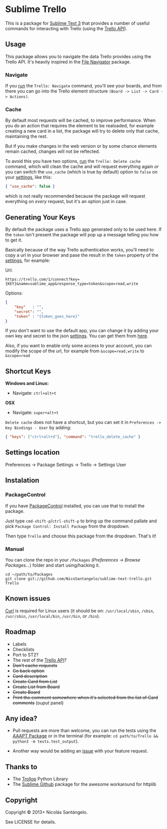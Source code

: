 # Sublime Trello

This is a package for [Sublime Text 3](http://www.sublimetext.com/3) that provides a number of useful commands for interacting with Trello (using the [Trello API](https://trello.com/docs/index.html)).

## Usage

This package allows you to navigate the data Trello provides using the Trello API. It's heavily inspired in the [File Navigator](https://github.com/Chris---/SublimeText-File-Navigator) package.

### Navigate

If you [run][1] the `Trello: Navigate` command, you'll see your boards, and from there you can go into the Trello element structure `(Board -> List -> Card -> Actions)`.

### Cache

By default most requests will be cached, to improve performance. When you do an action that requires the element to be realoaded, for example creating a new card in a list, the package will try to delete only that cache, maintaining the rest.

But if you make changes in the web version or by some chance elements remain cached, changes will not be reflected.

To avoid this you have two options, [run][1] the `Trello: Delete cache` command, which will clean the cache and will request everything again *or* you can switch the `use_cache` (which is true by default) option to `false` on your [settings][3], like this:

````json
{ "use_cache": false }
````

which is not really recommended because the package will request everything on *every* request, but it's an option just in case.

## Generating Your Keys
By default the package uses a Trello app generated only to be used here. If the `token` isn't present the package will pop up a message telling you how to get it.

Basically because of the way Trello authentication works, you'll need to copy a url in your browser and pase the result in the `token` property of the [settings][3], for example:

Url:

````
https://trello.com/1/connect?key={KEY}&name=sublime_app&response_type=token&scope=read,write
````

Options:

````json
{
    "key"   : "",
    "secret": "",
    "token" : "{token_goes_here}"
}
````

If you don't want to use the default app, you can change it by adding your own key and secret to the json [settings][3]. You can get them from [here](https://trello.com/1/appKey/generate).

Also, if you want to enable only some access to your account, you can modify the scope of the url, for example from `&scope=read,write` to `&scope=read` 

## Shortcut Keys

**Windows and Linux:**

 * Navigate: `ctrl+alt+t`

**OSX**

 * Navigate: `super+alt+t`


`Delete cache` does not have a shortcut, but you can set it in `Preferences -> Key Bindings - User` by adding:

````json
{ "keys": ["ctrl+alt+d"], "command": "trello_delete_cache" }
````

## Settings location
Preferences -> Package Settings -> Trello -> Settings User

## Instalation

### PackageControl
If you have [PackageControl](http://wbond.net/sublime_packages/package_control) installed, you can use that to install the package.

Just type `cmd-shift-p`/`ctrl-shift-p` to bring up the command pallate and pick `Package Control: Install Package` from the dropdown.

Then type `Trello` and choose this package from the dropdown. That's it!

### Manual

You can clone the repo in your `/Packages` (*Preferences -> Browse Packages...*) folder and start using/hacking it.
    
    cd ~/path/to/Packages
    git clone git://github.com/NicoSantangelo/sublime-text-trello.git Trello

## Known issues

[Curl](http://curl.haxx.se/) is required for Linux users (it should be on:
`/usr/local/sbin`, `/sbin`,  `/usr/sbin`, `/usr/local/bin`, `/usr/bin`, or `/bin`).


## Roadmap

* Labels
* Checklists
* Port to ST2?
* The rest of the [Trello API](https://trello.com/docs/index.html)?
* ~~Don't cache requests~~
* ~~Go back option~~
* ~~Card description~~
* ~~Create Card from List~~
* ~~Create List from Board~~
* ~~Create Board~~
* ~~Print the comment somewhere when it's selected from the list of Card comments~~ (ouput panel)

## Any idea?

* Pull requests are more than welcome, you can run the tests using the [AAAPT Package](https://github.com/guillermooo/AAAPT) or in the terminal (for example: `cd path/to/Trello && python3 -m tests.test_output`).

* Another way would be adding an [issue](https://github.com/NicoSantangelo/sublime-text-trello/issues) with your feature request.

## Thanks to
* The [Trollop](https://bitbucket.org/btubbs/trollop) Python Library
* The [Sublime Github](https://github.com/bgreenlee/sublime-github) package for the awesome workaround for httplib

## Copyright

Copyright &copy; 2013+ Nicolás Santángelo. 

See LICENSE for details.

  [1]: https://github.com/NicoSantangelo/sublime-text-trello#shortcut-keys
  [2]: https://github.com/NicoSantangelo/sublime-text-trello#roadmap
  [3]: https://github.com/NicoSantangelo/sublime-text-trello#settings-location
